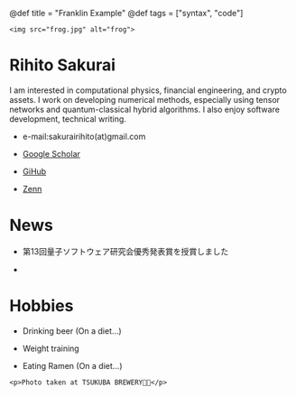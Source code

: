 @def title = "Franklin Example"
@def tags = ["syntax", "code"]

~~~
<img src="frog.jpg" alt="frog">
~~~

# Rihito Sakurai 

I am interested in computational physics, financial engineering, and crypto assets. 
I work on developing numerical methods, especially using tensor networks and quantum-classical hybrid algorithms. 
I also enjoy software development, technical writing.


- e-mail:sakurairihito(at)gmail.com

- [Google Scholar](https://scholar.google.com/citations?hl=ja&authuser=1&user=IKqeswsAAAAJ)

- [GiHub](https://github.com/sakurairihito)

- [Zenn](https://zenn.dev/rihitosakurai)

# News 
- 第13回量子ソフトウェア研究会優秀発表賞を授賞しました

- 

# Hobbies
- Drinking beer (On a diet...)

- Weight training

- Eating Ramen (On a diet...)

~~~ 
<p>Photo taken at TSUKUBA BREWERY🐸🍺</p>
~~~


